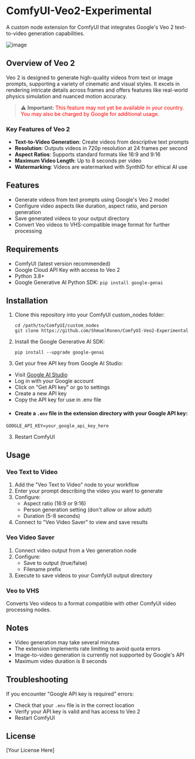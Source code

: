# ComfyUI-Veo2-Experimental

A custom node extension for ComfyUI that integrates Google's Veo 2 text-to-video generation capabilities.

![image](https://github.com/user-attachments/assets/977fff8f-5418-4904-a44b-f27435a41d55)


## Overview of Veo 2

Veo 2 is designed to generate high-quality videos from text or image prompts, supporting a variety of cinematic and visual styles. It excels in rendering intricate details across frames and offers features like real-world physics simulation and nuanced motion accuracy.

> ⚠️ **Important:** <span style="color:red">This feature may not yet be available in your country. You may also be charged by Google for additional usage.</span>

### Key Features of Veo 2

* **Text-to-Video Generation**: Create videos from descriptive text prompts
* **Resolution**: Outputs videos in 720p resolution at 24 frames per second
* **Aspect Ratios**: Supports standard formats like 16:9 and 9:16
* **Maximum Video Length**: Up to 8 seconds per video
* **Watermarking**: Videos are watermarked with SynthID for ethical AI use

## Features

- Generate videos from text prompts using Google's Veo 2 model
- Configure video aspects like duration, aspect ratio, and person generation
- Save generated videos to your output directory
- Convert Veo videos to VHS-compatible image format for further processing

## Requirements

- ComfyUI (latest version recommended)
- Google Cloud API Key with access to Veo 2
- Python 3.8+
- Google Generative AI Python SDK: `pip install google-genai`

## Installation

1. Clone this repository into your ComfyUI custom_nodes folder:
   ```
   cd /path/to/ComfyUI/custom_nodes
   git clone https://github.com/ShmuelRonen/ComfyUI-Veo2-Experimental
   ```

2. Install the Google Generative AI SDK:
   ```
   pip install --upgrade google-genai
   ```

2.  Get your free API key from Google AI Studio:
   - Visit [Google AI Studio](https://aistudio.google.com/prompts/new_chat)
   - Log in with your Google account
   - Click on "Get API key" or go to settings
   - Create a new API key
   - Copy the API key for use in .env file
   - #### Create a `.env` file in the extension directory with your Google API key:
   ```
   GOOGLE_API_KEY=your_google_api_key_here
   ```

3. Restart ComfyUI

## Usage

### Veo Text to Video

1. Add the "Veo Text to Video" node to your workflow
2. Enter your prompt describing the video you want to generate
3. Configure:
   - Aspect ratio (16:9 or 9:16)
   - Person generation setting (don't allow or allow adult)
   - Duration (5-8 seconds)
4. Connect to "Veo Video Saver" to view and save results

### Veo Video Saver

1. Connect video output from a Veo generation node
2. Configure:
   - Save to output (true/false)
   - Filename prefix
3. Execute to save videos to your ComfyUI output directory

### Veo to VHS

Converts Veo videos to a format compatible with other ComfyUI video processing nodes.

## Notes

- Video generation may take several minutes
- The extension implements rate limiting to avoid quota errors
- Image-to-video generation is currently not supported by Google's API
- Maximum video duration is 8 seconds

## Troubleshooting

If you encounter "Google API key is required" errors:
- Check that your `.env` file is in the correct location
- Verify your API key is valid and has access to Veo 2
- Restart ComfyUI

## License

[Your License Here]
